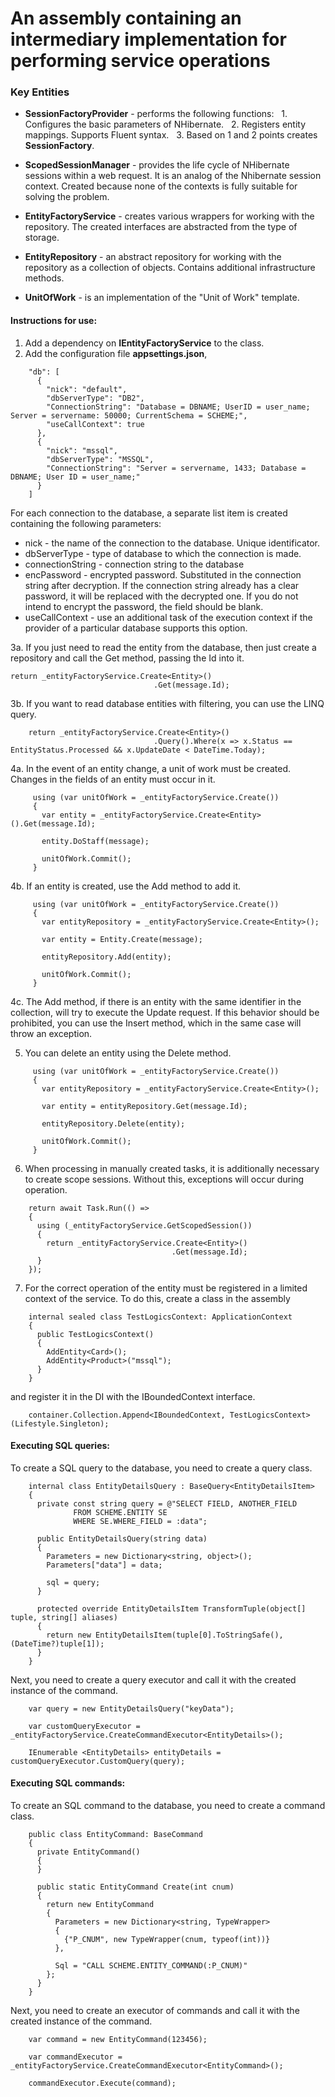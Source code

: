# An assembly containing an intermediary implementation for performing service operations

### Key Entities

* **SessionFactoryProvider** - performs the following functions:
  1. Configures the basic parameters of NHibernate.
  2. Registers entity mappings. Supports Fluent syntax.
  3. Based on 1 and 2 points creates **SessionFactory**.

* **ScopedSessionManager** - provides the life cycle of NHibernate sessions within a web request. It is an analog of the Nhibernate session context. Created because none of the contexts is fully suitable for solving the problem.

* **EntityFactoryService** - creates various wrappers for working with the repository. The created interfaces are abstracted from the type of storage.

* **EntityRepository** - an abstract repository for working with the repository as a collection of objects. Contains additional infrastructure methods.

* **UnitOfWork** - is an implementation of the "Unit of Work" template.

#### Instructions for use:

1. Add a dependency on **IEntityFactoryService** to the class.
2. Add the configuration file **appsettings.json**,

```
    "db": [
      {
        "nick": "default",
        "dbServerType": "DB2",
        "ConnectionString": "Database = DBNAME; UserID = user_name; Server = servername: 50000; CurrentSchema = SCHEME;",
        "useCallContext": true
      },
      {
        "nick": "mssql",
        "dbServerType": "MSSQL",
        "ConnectionString": "Server = servername, 1433; Database = DBNAME; User ID = user_name;"
      }
    ]
```

For each connection to the database, a separate list item is created containing the following parameters:
* nick - the name of the connection to the database. Unique identificator.
* dbServerType - type of database to which the connection is made.
* connectionString - connection string to the database
* encPassword - encrypted password. Substituted in the connection string after decryption. If the connection string already has a clear password, it will be replaced with the decrypted one. If you do not intend to encrypt the password, the field should be blank.
* useCallContext - use an additional task of the execution context if the provider of a particular database supports this option.

3a. If you just need to read the entity from the database, then just create a repository and call the Get method, passing the Id into it.

```
return _entityFactoryService.Create<Entity>()
                                .Get(message.Id);
```

3b. If you want to read database entities with filtering, you can use the LINQ query.

```
    return _entityFactoryService.Create<Entity>()
                                .Query().Where(x => x.Status == EntityStatus.Processed && x.UpdateDate < DateTime.Today);
```

4a. In the event of an entity change, a unit of work must be created. Changes in the fields of an entity must occur in it.

```
     using (var unitOfWork = _entityFactoryService.Create())
     {
       var entity = _entityFactoryService.Create<Entity>().Get(message.Id);

       entity.DoStaff(message);

       unitOfWork.Commit();
     }
```

4b. If an entity is created, use the Add method to add it.

```
     using (var unitOfWork = _entityFactoryService.Create())
     {
       var entityRepository = _entityFactoryService.Create<Entity>();

       var entity = Entity.Create(message);

       entityRepository.Add(entity);

       unitOfWork.Commit();
     }
```

4c. The Add method, if there is an entity with the same identifier in the collection, will try to execute the Update request. If this behavior should be prohibited, you can use the Insert method, which in the same case will throw an exception.

5. You can delete an entity using the Delete method.

```
     using (var unitOfWork = _entityFactoryService.Create())
     {
       var entityRepository = _entityFactoryService.Create<Entity>();

       var entity = entityRepository.Get(message.Id);

       entityRepository.Delete(entity);

       unitOfWork.Commit();
     }
```

6. When processing in manually created tasks, it is additionally necessary to create scope sessions. Without this, exceptions will occur during operation.

```
    return await Task.Run(() =>
    {
      using (_entityFactoryService.GetScopedSession())
      {
        return _entityFactoryService.Create<Entity>()
                                    .Get(message.Id);
      }
    });
```

7. For the correct operation of the entity must be registered in a limited context of the service. To do this, create a class in the assembly

```
    internal sealed class TestLogicsContext: ApplicationContext
    {
      public TestLogicsContext()
      {
        AddEntity<Card>();
        AddEntity<Product>("mssql");
      }
    }
```

and register it in the DI with the IBoundedContext interface.

```
    container.Collection.Append<IBoundedContext, TestLogicsContext>(Lifestyle.Singleton);
```

#### Executing SQL queries:

To create a SQL query to the database, you need to create a query class.

```
    internal class EntityDetailsQuery : BaseQuery<EntityDetailsItem>
    {
      private const string query = @"SELECT FIELD, ANOTHER_FIELD
              FROM SCHEME.ENTITY SE
              WHERE SE.WHERE_FIELD = :data";

      public EntityDetailsQuery(string data)
      {
        Parameters = new Dictionary<string, object>();
        Parameters["data"] = data;

        sql = query;
      }

      protected override EntityDetailsItem TransformTuple(object[] tuple, string[] aliases)
      {
        return new EntityDetailsItem(tuple[0].ToStringSafe(), (DateTime?)tuple[1]);
      }
    }
```

Next, you need to create a query executor and call it with the created instance of the command.

```
    var query = new EntityDetailsQuery("keyData");

    var customQueryExecutor = _entityFactoryService.CreateCommandExecutor<EntityDetails>();

    IEnumerable <EntityDetails> entityDetails = customQueryExecutor.CustomQuery(query);
```

#### Executing SQL commands:

To create an SQL command to the database, you need to create a command class.

```
    public class EntityCommand: BaseCommand
    {
      private EntityCommand()
      {
      }

      public static EntityCommand Create(int cnum)
      {
        return new EntityCommand
        {
          Parameters = new Dictionary<string, TypeWrapper>
          {
            {"P_CNUM", new TypeWrapper(cnum, typeof(int))}
          },

          Sql = "CALL SCHEME.ENTITY_COMMAND(:P_CNUM)"
        };
      }
    }
```

Next, you need to create an executor of commands and call it with the created instance of the command.

```
    var command = new EntityCommand(123456);

    var commandExecutor = _entityFactoryService.CreateCommandExecutor<EntityCommand>();

    commandExecutor.Execute(command);
```
